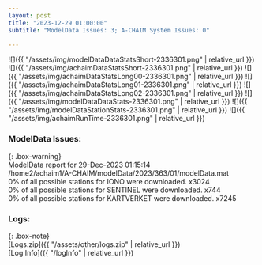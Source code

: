 ```yaml
---
layout: post
title: "2023-12-29 01:00:00"
subtitle: "ModelData Issues: 3; A-CHAIM System Issues: 0"

---
```


![]({{ "/assets/img/modelDataDataStatsShort-2336301.png" | relative_url }})
![]({{ "/assets/img/achaimDataStatsShort-2336301.png" | relative_url }})
![]({{ "/assets/img/achaimDataStatsLong00-2336301.png" | relative_url }})
![]({{ "/assets/img/achaimDataStatsLong01-2336301.png" | relative_url }})
![]({{ "/assets/img/achaimDataStatsLong02-2336301.png" | relative_url }})
![]({{ "/assets/img/modelDataDataStats-2336301.png" | relative_url }})
![]({{ "/assets/img/modelDataStationStats-2336301.png" | relative_url }})
![]({{ "/assets/img/achaimRunTime-2336301.png" | relative_url }})


### ModelData Issues:  
  
{: .box-warning}  
 ModelData report for 29-Dec-2023 01:15:14   
 /home2/achaim1/A-CHAIM/modelData/2023/363/01/modelData.mat   
 0% of all possible stations for IONO were downloaded. x3024   
 0% of all possible stations for SENTINEL were downloaded. x744   
 0% of all possible stations for KARTVERKET were downloaded. x7245   
  


### Logs:  
  
{: .box-note}  
[Logs.zip]({{ "/assets/other/logs.zip" | relative_url }})  
[Log Info]({{ "/logInfo" | relative_url }})  
